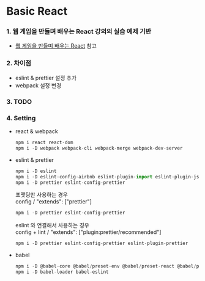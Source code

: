 # Basic React

### 1. 웹 게임을 만들며 배우는 React 강의의 실습 예제 기반

* [웹 게임을 만들며 배우는 React](https://www.inflearn.com/course/web-game-React "웹 게임을 만들며 배우는 React") 참고

### 2. 차이점

* eslint & prettier 설정 추가
* webpack 설정 변경

### 3. TODO

### 4. Setting

* react & webpack  

    ``` javascript
    npm i react react-dom
    npm i -D webpack webpack-cli webpack-merge webpack-dev-server
    ```

* eslint & prettier
  
    ``` javascript
    npm i -D eslint
    npm i -D eslint-config-airbnb eslint-plugin-import eslint-plugin-jsx-a11y eslint-plugin-react eslint-plugin-react-hooks
    npm i -D prettier eslint-config-prettier
    ```

    포맷팅만 사용하는 경우  
    config / "extends": ["prettier"]

    ``` javascript
    npm i -D prettier eslint-config-prettier
    ```

    eslint 와 연결해서 사용하는 경우  
    config + lint / "extends": ["plugin:prettier/recommended"]

    ``` javascript
    npm i -D prettier eslint-config-prettier eslint-plugin-prettier
    ```

* babel
  
    ``` javascript
    npm i -D @babel-core @babel/preset-env @babel/preset-react @babel/plugin-proposal-class-properties
    npm i -D babel-loader babel-eslint
    ```
